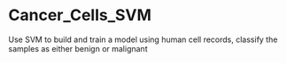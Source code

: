 # Cancer_Cells_SVM
Use SVM to build and train a model using human cell records, classify the samples as either benign or malignant
